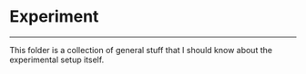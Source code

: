 # Experiment

---

This folder is a collection of general stuff that I should know about the experimental setup itself.
